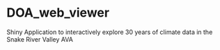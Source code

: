 # DOA_web_viewer
Shiny Application to interactively explore 30 years of climate data in the Snake River Valley AVA

